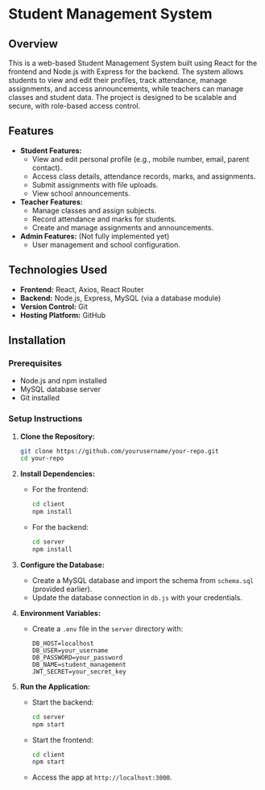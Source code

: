 # Student Management System

## Overview
This is a web-based Student Management System built using React for the frontend and Node.js with Express for the backend. The system allows students to view and edit their profiles, track attendance, manage assignments, and access announcements, while teachers can manage classes and student data. The project is designed to be scalable and secure, with role-based access control.

## Features
- **Student Features:**
  - View and edit personal profile (e.g., mobile number, email, parent contact).
  - Access class details, attendance records, marks, and assignments.
  - Submit assignments with file uploads.
  - View school announcements.
- **Teacher Features:**
  - Manage classes and assign subjects.
  - Record attendance and marks for students.
  - Create and manage assignments and announcements.
- **Admin Features:** (Not fully implemented yet)
  - User management and school configuration.

## Technologies Used
- **Frontend:** React, Axios, React Router
- **Backend:** Node.js, Express, MySQL (via a database module)
- **Version Control:** Git
- **Hosting Platform:** GitHub

## Installation

### Prerequisites
- Node.js and npm installed
- MySQL database server
- Git installed

### Setup Instructions
1. **Clone the Repository:**
   ```bash
   git clone https://github.com/yourusername/your-repo.git
   cd your-repo
   ```

2. **Install Dependencies:**
   - For the frontend:
     ```bash
     cd client
     npm install
     ```
   - For the backend:
     ```bash
     cd server
     npm install
     ```

3. **Configure the Database:**
   - Create a MySQL database and import the schema from `schema.sql` (provided earlier).
   - Update the database connection in `db.js` with your credentials.

4. **Environment Variables:**
   - Create a `.env` file in the `server` directory with:
     ```
     DB_HOST=localhost
     DB_USER=your_username
     DB_PASSWORD=your_password
     DB_NAME=student_management
     JWT_SECRET=your_secret_key
     ```

5. **Run the Application:**
   - Start the backend:
     ```bash
     cd server
     npm start
     ```
   - Start the frontend:
     ```bash
     cd client
     npm start
     ```
   - Access the app at `http://localhost:3000`.
